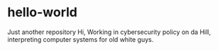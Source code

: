 # hello-world
Just another repository
Hi, 
Working in cybersecurity policy on da Hill, interpreting computer systems for old white guys.

